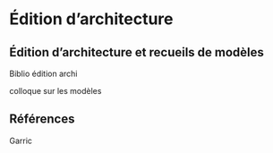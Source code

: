 # Édition d’architecture

## Édition d’architecture et recueils de modèles

Biblio édition archi

colloque sur les modèles

## Références

Garric 